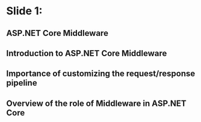 # Slide 1:
## ASP.NET Core Middleware
## Introduction to ASP.NET Core Middleware
## Importance of customizing the request/response pipeline
## Overview of the role of Middleware in ASP.NET Core
